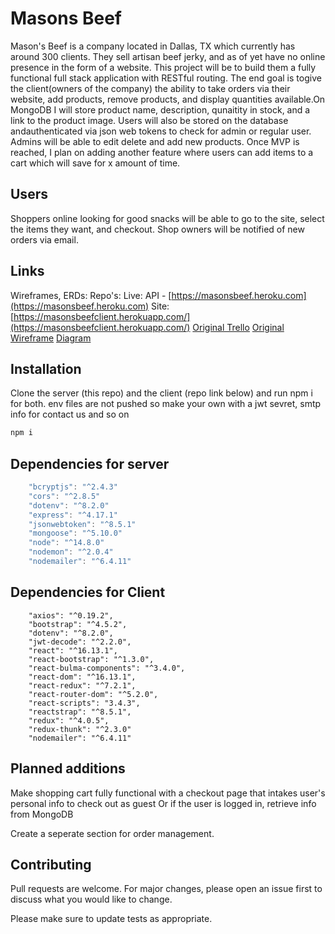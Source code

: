 # Masons Beef

Mason's Beef is a company located in Dallas, TX which currently has around 300 clients. They sell artisan beef jerky, and as of yet have no online presence in the form of a website. This project will be to build them a fully functional full stack application with RESTful routing. The end goal is togive the client(owners of the company) the ability to take orders via their website, add products, remove products, and display quantities available.On MongoDB I will store product name, description, qunaitity in stock, and a link to the product image. Users will also be stored on the database andauthenticated via json web tokens to check for admin or regular user. Admins will be able to edit delete and add new products. Once MVP is reached, I
plan on adding another feature where users can add items to a cart which will save for x amount of time.

## Users
Shoppers online looking for good snacks will be able to go to the site, select the items they want, and checkout.
Shop owners will be notified of new orders via email.

## Links

Wireframes, ERDs:
Repo's:
Live:
API - [https://masonsbeef.heroku.com](https://masonsbeef.heroku.com)
Site: [https://masonsbeefclient.herokuapp.com/](https://masonsbeefclient.herokuapp.com/)
[Original Trello](https://trello.com/b/jbnEXgEp/masons-beef)
[Original Wireframe](https://wireframepro.mockflow.com/editor.jsp?editor=on&bgcolor=white&perm=Create&ptitle=MasonsBeef&category=web&projectid=Ma594a2caf90edf68911f91fdcfadbc031598025060026&publicid=957c47fe28bf4e3f8950864b6912f333#/page/af5acee5ed4343db9622ca294110e6a3)
[Diagram]()

## Installation

Clone the server (this repo) and the client (repo link below) and run npm i for both.
env files are not pushed so make your own with a jwt sevret, smtp info for contact us and so on

```bash
npm i
```

## Dependencies for server

```javascript
    "bcryptjs": "^2.4.3"
    "cors": "^2.8.5"
    "dotenv": "^8.2.0"
    "express": "^4.17.1"
    "jsonwebtoken": "^8.5.1"
    "mongoose": "^5.10.0"
    "node": "^14.8.0"
    "nodemon": "^2.0.4"
    "nodemailer": "^6.4.11"
```
## Dependencies for Client

```
    "axios": "^0.19.2",
    "bootstrap": "^4.5.2",
    "dotenv": "^8.2.0",
    "jwt-decode": "^2.2.0",
    "react": "^16.13.1",
    "react-bootstrap": "^1.3.0",
    "react-bulma-components": "^3.4.0",
    "react-dom": "^16.13.1",
    "react-redux": "^7.2.1",
    "react-router-dom": "^5.2.0",
    "react-scripts": "3.4.3",
    "reactstrap": "^8.5.1",
    "redux": "^4.0.5",
    "redux-thunk": "^2.3.0"
    "nodemailer": "^6.4.11"
```

## Planned additions
Make shopping cart fully functional with a checkout page that intakes user's personal info to check out as guest
Or if the user is logged in, retrieve info from MongoDB

Create a seperate section for order management.

## Contributing
Pull requests are welcome. For major changes, please open an issue first to discuss what you would like to change.

Please make sure to update tests as appropriate.
